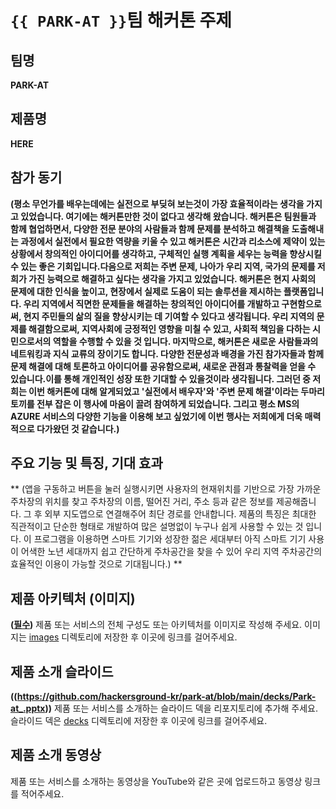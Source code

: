 # `{{ PARK-AT }}`팀 해커톤 주제

## 팀명

**PARK-AT** 

## 제품명

**HERE** 

## 참가 동기

**(평소 무언가를 배우는데에는 실전으로 부딪혀 보는것이 가장 효율적이라는 생각을 가지고 있었습니다. 여기에는 해커톤만한 것이 없다고 생각해 왔습니다. 해커톤은 팀원들과 함께 협업하면서, 다양한 전문 분야의 사람들과 함께 문제를 분석하고 해결책을 도출해내는 과정에서 실전에서 필요한 역량을 키울 수 있고
해커톤은 시간과 리소스에 제약이 있는 상황에서 창의적인 아이디어를 생각하고, 구체적인 실행 계획을 세우는 능력을 향상시킬 수 있는 좋은 기회입니다.다음으로 저희는 주변 문제, 나아가 우리 지역, 국가의 문제를 저희가 가진 능력으로 해결하고 싶다는 생각을 가지고 있었습니다. 해커톤은 현지 사회의 문제에 대한 인식을 높이고, 현장에서 실제로 도움이 되는 솔루션을 제시하는 플랫폼입니다. 우리 지역에서 직면한 문제들을 해결하는 창의적인 아이디어를 개발하고 구현함으로써, 현지 주민들의 삶의 질을 향상시키는 데 기여할 수 있다고 생각됩니다. 우리 지역의 문제를 해결함으로써, 지역사회에 긍정적인 영향을 미칠 수 있고, 사회적 책임을 다하는 시민으로서의 역할을 수행할 수 있을 것 입니다.
마지막으로, 해커톤은 새로운 사람들과의 네트워킹과 지식 교류의 장이기도 합니다. 다양한 전문성과 배경을 가진 참가자들과 함께 문제 해결에 대해 토론하고 아이디어를 공유함으로써, 새로운 관점과 통찰력을 얻을 수 있습니다.이를 통해 개인적인 성장 또한 기대할 수 있을것이라 생각됩니다. 그러던 중 저희는 이번 해커톤에 대해 알게되었고 '실전에서 배우자'와 '주변 문제 해결'이라는 두마리 토끼를 전부 잡은 이 행사에 마음이 끌려 참여하게 되었습니다. 그리고 평소 MS의 AZURE 서비스의 다양한 기능을 이용해 보고 싶었기에 이번 행사는 저희에게 더욱 매력적으로 다가왔던 것 같습니다.)** 

## 주요 기능 및 특징, 기대 효과

** (앱을 구동하고 버튼을 눌러 실행시키면 사용자의 현재위치를 기반으로 가장 가까운 주차장의 위치를 찾고 주차장의 이름, 떨어진 거리, 주소 등과 같은 정보를 제공해줍니다. 그 후 외부 지도앱으로 연결해주어 최단 경로를 안내합니다. 제품의 특징은 최대한 직관적이고 단순한 형태로 개발하여 많은 설명없이 누구나 쉽게 사용할 수 있는 것 입니다. 이 프로그램을 이용하면 스마트 기기와 성장한 젊은 세대부터 아직 스마트 기기 사용이 어색한 노년 세대까지 쉽고 간단하게 주차공간을 찾을 수 있어 우리 지역 주차공간의 효율적인 이용이 가능할 것으로 기대됩니다.) ** 

## 제품 아키텍처 (이미지)

**([필수](https://github.com/hackersground-kr/park-at/blob/main/images/here.png))** 제품 또는 서비스의 전체 구성도 또는 아키텍처를 이미지로 작성해 주세요. 이미지는 [images](./images) 디렉토리에 저장한 후 이곳에 링크를 걸어주세요.

## 제품 소개 슬라이드

**((https://github.com/hackersground-kr/park-at/blob/main/decks/Park-at_.pptx))** 제품 또는 서비스를 소개하는 슬라이드 덱을 리포지토리에 추가해 주세요. 슬라이드 덱은 [decks](./decks) 디렉토리에 저장한 후 이곳에 링크를 걸어주세요.

## 제품 소개 동영상

제품 또는 서비스를 소개하는 동영상을 YouTube와 같은 곳에 업로드하고 동영상 링크를 적어주세요.
